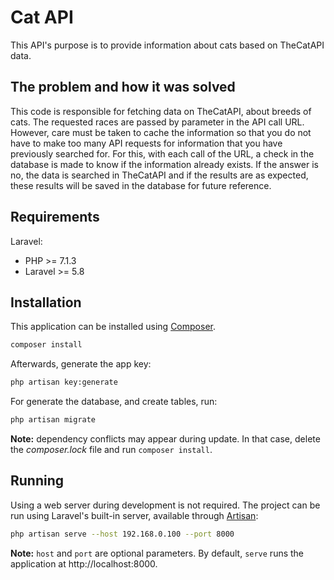 # Cat API
  
This API's purpose is to provide information about cats based on TheCatAPI data.  

## The problem and how it was solved

This code is responsible for fetching data on TheCatAPI, about breeds of cats. The requested races are passed by parameter in the API call URL. However, care must be taken to cache the information so that you do not have to make too many API requests for information that you have previously searched for. For this, with each call of the URL, a check in the database is made to know if the information already exists. If the answer is no, the data is searched in TheCatAPI and if the results are as expected, these results will be saved in the database for future reference.

## Requirements

Laravel:
- PHP >= 7.1.3
- Laravel >= 5.8


## Installation

This application can be installed using [Composer](https://getcomposer.org/).

```bash
composer install
``` 

Afterwards, generate the app key: 
```bash
php artisan key:generate
```  

For generate the database, and create tables, run:
```bash
php artisan migrate
```

**Note:** dependency conflicts may appear during update. In that case, delete the *composer.lock* file and run `composer install`.

## Running 

Using a web server during development is not required. The project can be run using Laravel's built-in server, available through [Artisan](https://laravel.com/docs/5.8/artisan): 

```bash
php artisan serve --host 192.168.0.100 --port 8000
```  

**Note:**  `host` and `port` are optional parameters. By default, `serve` runs the application at http://localhost:8000.

